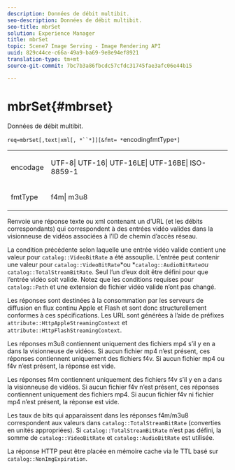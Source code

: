 ```yaml
---
description: Données de débit multibit.
seo-description: Données de débit multibit.
seo-title: mbrSet
solution: Experience Manager
title: mbrSet
topic: Scene7 Image Serving - Image Rendering API
uuid: 829c44ce-c66a-49a9-ba69-9e8e94ef8921
translation-type: tm+mt
source-git-commit: 7bc7b3a86fbcdc57cfdc31745fae3afc06e44b15

---
```



# mbrSet{#mbrset}

Données de débit multibit.

`req=mbrSet[,text|xml[, *``*]][&fmt= *`encodingfmtType`*]`

<table id="simpletable_D2B8704E09B34337870A257CD7CB5C56"> 
 <tr class="strow"> 
  <td class="stentry"> <p><span class="codeph"><span class="varname"> encodage</span></span> </p> </td> 
  <td class="stentry"> <p><span class="codeph"> UTF-8| UTF-16| UTF-16LE| UTF-16BE| ISO-8859-1</span> </p></td> 
 </tr> 
 <tr class="strow"> 
  <td class="stentry"> <p><span class="codeph"><span class="varname"> fmtType</span></span> </p></td> 
  <td class="stentry"> <p><span class="codeph"> f4m| m3u8</span> </p></td> 
 </tr> 
</table>

Renvoie une réponse texte ou xml contenant un d’URL (et les débits correspondants) qui correspondent à des entrées vidéo valides dans la visionneuse de vidéos associées à l’ID de chemin d’accès réseau.

La condition précédente selon laquelle une entrée vidéo valide contient une valeur pour `catalog::VideoBitRate` a été assouplie. L’entrée peut contenir une valeur pour `catalog::VideoBitRate`*ou *`catalog::AudioBitRate`*ou* `catalog::TotalStreamBitRate`. Seul l’un d’eux doit être défini pour que l’entrée vidéo soit valide. Notez que les conditions requises pour `catalog::Path` et une extension de fichier vidéo valide n’ont pas changé.

Les réponses sont destinées à la consommation par les serveurs de diffusion en flux continu Apple et Flash et sont donc structurellement conformes à ces spécifications. Les URL sont générées à l’aide de préfixes `attribute::HttpAppleStreamingContext` et `attribute::HttpFlashStreamingContext`.

Les réponses m3u8 contiennent uniquement des fichiers mp4 s’il y en a dans la visionneuse de vidéos. Si aucun fichier mp4 n’est présent, ces réponses contiennent uniquement des fichiers f4v. Si aucun fichier mp4 ou f4v n’est présent, la réponse est vide.

Les réponses f4m contiennent uniquement des fichiers f4v s’il y en a dans la visionneuse de vidéos. Si aucun fichier f4v n’est présent, ces réponses contiennent uniquement des fichiers mp4. Si aucun fichier f4v ni fichier mp4 n’est présent, la réponse est vide.

Les taux de bits qui apparaissent dans les réponses f4m/m3u8 correspondent aux valeurs dans `catalog::TotalStreamBitRate` (converties en unités appropriées). Si `catalog::TotalStreamBitRate` n’est pas défini, la somme de `catalog::VideoBitRate` et `catalog::AudioBitRate` est utilisée.

La réponse HTTP peut être placée en mémoire cache via le TTL basé sur `catalog::NonImgExpiration`.
